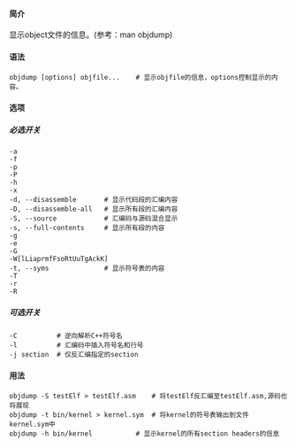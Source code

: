 #### 简介

显示object文件的信息。(参考：man objdump)

#### 语法

```
objdump [options] objfile...	# 显示objfile的信息，options控制显示的内容。
```

#### 选项

##### 必选开关

```
-a
-f
-p
-P
-h
-x
-d, --disassemble		# 显示代码段的汇编内容
-D, --disassemble-all	# 显示所有段的汇编内容
-S, --source			# 汇编码与源码混合显示
-s, --full-contents		# 显示所有段的内容
-g
-e
-G
-W[lLiaprmfFsoRtUuTgAckK]
-t, --syms				# 显示符号表的内容
-T
-r
-R
```

##### 可选开关

```
-C			# 逆向解析C++符号名
-l			# 汇编码中插入符号名和行号
-j section	# 仅反汇编指定的section
```



#### 用法

```shell
objdump -S testElf > testElf.asm	# 将testElf反汇编至testElf.asm,源码也将展现
objdump -t bin/kernel > kernel.sym	# 将kernel的符号表输出到文件kernel.sym中
objdump -h bin/kernel			# 显示kernel的所有section headers的信息
```

